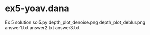 # ex5-yoav.dana
Ex 5 solution
sol5.py
depth_plot_denoise.png
depth_plot_deblur.png
answer1.txt
answer2.txt
answer3.txt